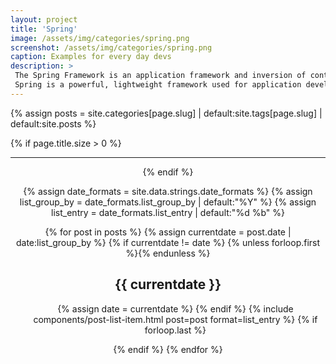 ```yaml
---
layout: project
title: 'Spring'
image: /assets/img/categories/spring.png
screenshot: /assets/img/categories/spring.png
caption: Examples for every day devs
description: >
 The Spring Framework is an application framework and inversion of control container for the Java platform.
 Spring is a powerful, lightweight framework used for application development. 
---
```


{% assign posts = site.categories[page.slug] | default:site.tags[page.slug] | default:site.posts %}

{% if page.title.size > 0 %}
  <header>
   
  <hr class="sr-only"/>
{% endif %}


{% assign date_formats  = site.data.strings.date_formats               %}
{% assign list_group_by = date_formats.list_group_by | default:"%Y"    %}
{% assign list_entry    = date_formats.list_entry    | default:"%d %b" %}

{% for post in posts %}
  {% assign currentdate = post.date | date:list_group_by %}
  {% if currentdate != date %}
    {% unless forloop.first %}</ul>{% endunless %}
    <h2 id="{{ list_group_by | slugify }}-{{ currentdate | slugify }}" class="hr">{{ currentdate }}</h2>
    <ul class="related-posts">
    {% assign date = currentdate %}
  {% endif %}
  {% include components/post-list-item.html post=post format=list_entry %}
  {% if forloop.last %}</ul>{% endif %}
{% endfor %}